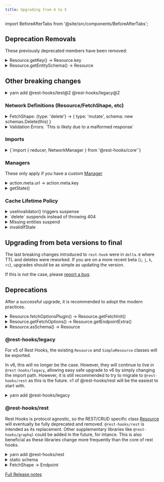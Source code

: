 ```yaml
---
title: Upgrading from 4 to 5
---
```

import BeforeAfterTabs from '@site/src/components/BeforeAfterTabs';


## Deprecation Removals

These previously deprecated members have been removed:

<details><summary>Resource.getKey() -> Resource.key</summary>

Simply rename this to `get key()`

</details>

<details><summary>Resource.getEntitySchema() -> Resource</summary>

This has been simplified to simply use the Resource itself:

<BeforeAfterTabs>

```typescript
class MyResource extends Resource {
  static customEndpoint<T extends typeof MyResource>(this: T) {
    return {
      ...super.listShape(),
      // notice the next line
      schema: { results: [this.getEntitySchema()], nextPage: '' },
    };
  }
}
```

```typescript
class MyResource extends Resource {
  static customEndpoint<T extends typeof MyResource>(this: T) {
    return {
      ...super.listShape(),
      // notice the next line
      schema: { results: [this], nextPage: '' },
    };
  }
}
```

</BeforeAfterTabs>

</details>

## Other breaking changes

<details><summary>yarn add @rest-hooks/test@2 @rest-hooks/legacy@2</summary>

Be sure to also upgrade these libraries if you use them:

- `@rest-hooks/test@2`
- `@rest-hooks/legacy@2`

These libraries don't have any breaking changes within themselves, but
they do require `rest-hooks@5` and (reflexively) `rest-hooks@5` requires
at least v2.

</details>

### Network Definitions (Resource/FetchShape, etc)

<details><summary>FetchShape: &#123;type: 'delete'&#125; -> &#123; type: 'mutate', schema: new schemas.Delete(this) &#125;</summary>

`Resource.deleteShape()` will continue to work as expected. However, if
you defined some custom shapes with type: 'delete'

<BeforeAfterTabs>

```typescript
class MyResource extends Resource {
  static someOtherDeleteShape<T extends typeof Resource>(
    this: T,
  ): DeleteShape<any, Readonly<object>> {
    const options = this.getFetchOptions();
    return {
      // changed
      type: 'delete',
      // changed
      schema: this.asSchema(),
      options,
      getFetchKey: (params: object) => {
        return 'DELETE ' + this.url(params);
      },
      fetch: (params: Readonly<object>) => {
        return this.fetch('delete', this.url(params));
      },
    };
  }
}
```


```typescript
import { schemas } from 'rest-hooks';
class MyResource extends Resource {
  static someOtherDeleteShape<T extends typeof Resource>(
    this: T,
  ): DeleteShape<any, Readonly<object>> {
    const options = this.getFetchInit();
    return {
      // changed
      type: 'mutate',
      // changed
      schema: new schemas.Delete(this),
      options,
      getFetchKey: (params: object) => {
        return 'DELETE ' + this.url(params);
      },
      fetch: (params: Readonly<object>) => {
        return this.fetch('delete', this.url(params));
      },
    };
  }
}
```

</BeforeAfterTabs>

</details>

<details><summary>Validation Errors: `This is likely due to a malformed response`</summary>

To aid with common schema definition or networking errors, Rest Hooks
will sometimes throw an error. This only occurs during development, to
help users correctly define their schemas and endpoints.

While the heuristics have been heavily tuned, if you don't believe
the errors reported are valid please [report a bug](https://github.com/coinbase/rest-hooks/issues/new/choose).

When reporting, be sure to include

- The exact network response from the [network inspector](https://developers.google.com/web/tools/chrome-devtools/network)
- The full schema definition.

Alternatively, this can be disabled by adding `static automaticValidation = 'silent' | 'warn'`

```typescript
class MyResource extends Resource {
  static automaticValidation = 'silent' as const;
  // ...
}
```

Warn will no longer throw an error, but still add a message to the browser console.
Silent removes the check completely.

</details>

### Imports

<details><summary>{`import { reducer, NetworkManager } from '@rest-hooks/core'`}</summary>

Many 'advanced' features of rest-hooks are not longer exported by 'rest-hooks' package itself, but require importing from [@rest-hooks/core](https://www.npmjs.com/package/@rest-hooks/core)

- reducer
- NetworkManager
- action creators:
  - createFetch
  - createReceive
  - createReceiveError

</details>

### Managers

These only apply if you have a custom [Manager](../api/Manager)

<details><summary>action.meta.url -> action.meta.key</summary>

It's recommend to now use the action creators
exported from `@rest-hooks/core`

- createFetch
- createReceive
- createReceiveError

</details>

<details><summary>getState()</summary>

This is very unlikely to make a difference, but the internal cache state
(accessible with getState()) might be slightly different. Mutations now
result in entries in `meta` and `results`. This brings them more in line with
reads, making the distinction simply about which hooks they are allowed
in. (To prevent unwanted side effects.)

</details>

### Cache Lifetime Policy

<details><summary>useInvalidator() triggers suspense</summary>

You can likely remove [invalidIfStale](../api/Endpoint#invalidifstale-boolean) if used in conjunction with [useInvalidator()](../api/useInvalidator)

[invalidIfStale](../api/Endpoint#invalidifstale-boolean) is still useful to disable the `stale-while-revalidate` policy.

</details>

<details><summary>`delete` suspends instead of throwing 404</summary>

[Delete](../api/Delete) marks an entity as deleted. _Any_ response requiring
that entity will suspend. Previously it throw a 404 error.

</details>

<details><summary>Missing entities suspend</summary>

Required entities missing from network response will now throw error in useResource() just like other unexpected deserializations.

Use [SimpleRecord](../api/SimpleRecord) for [optional entities](../api/SimpleRecord#optional-members).

<BeforeAfterTabs>

```typescript
const schema = {
  data: MyEntity,
};
```

```typescript
class OptionalSchema extends SimpleRecord {
  readonly data: MyEntity | null = null;

  static schema = {
    data: MyEntity,
  };
}
const schema = OptionalSchema;
```

</BeforeAfterTabs>

</details>

<details><summary>invalidIfStale</summary>

When [invalidIfStale](../api/Endpoint#invalidifstale-boolean) is true, useCache() and useStatefulResource() will no longer return entities, even if they are in the cache.
This matches the expected behavior that any `loading` data should not be usable.

</details>

## Upgrading from beta versions to final

The last breaking changes introduced to `rest-hook` were in `delta.0` where TTL
and deletes were reworked. If you are on a more recent beta (`i`, `j`, `k`, `rc`),
upgrades should be as simple as updating the version.

If this is not the case, please [report a bug](https://github.com/coinbase/rest-hooks/issues/new/choose).

## Deprecations

After a successful upgrade, it is recommended to adopt the modern practices.

<details><summary>Resource.fetchOptionsPlugin() -> Resource.getFetchInit()</summary>

<BeforeAfterTabs>

```typescript
class AuthdResource extends Resource {
  static fetchOptionsPlugin = (options: RequestInit) => ({
    ...options,
    credentials: 'same-origin',
  });
}
```

<!--after-->

```typescript
class AuthdResource extends Resource {
  static getFetchInit = (init: RequestInit) => ({
    ...init,
    credentials: 'same-origin',
  });
}
```

</BeforeAfterTabs>

(Resource.getFetchInit())../api/resource#static-getfetchinitinit-requestinit-requestinit)

</details>

<details><summary>Resource.getFetchOptions() -> Resource.getEndpointExtra()</summary>

<BeforeAfterTabs>

```typescript
class PollingResource extends Resource {
  static getFetchOptions(): FetchOptions {
    return {
      pollFrequency: 5000, // every 5 seconds
    };
  }
}
```

<!--after-->

```typescript
class PollingResource extends Resource {
  static getEndpointExtra(): FetchOptions {
    return {
      pollFrequency: 5000, // every 5 seconds
    };
  }
}
```

</BeforeAfterTabs>

(Resource.getEndpointExtra())../api/resource#static-getendpointextra--endpointextraoptions--undefined)

</details>

<details><summary>Resource.asSchema() -> Resource</summary>

This has been simplified to simply use the Resource itself:

<BeforeAfterTabs>

```typescript
class MyResource extends Resource {
  static customEndpoint<T extends typeof MyResource>(this: T) {
    return {
      ...super.listShape(),
      // notice the next line
      schema: { results: [this.asSchema()], nextPage: '' },
    };
  }
}
```

<!--after-->

```typescript
class MyResource extends Resource {
  static customEndpoint<T extends typeof MyResource>(this: T) {
    return {
      ...super.listShape(),
      // notice the next line
      schema: { results: [this], nextPage: '' },
    };
  }
}
```

</BeforeAfterTabs>

</details>

### @rest-hooks/legacy

For v5 of Rest Hooks, the existing `Resource` and `SimpleResource` classes will
be exported.

In v6, this will no longer be the case. However, they will continue to live in `@rest-hooks/legacy`, allowing
easy safe upgrade to v6 by simply changing the import path. However, it is still recommended to
try to migrate to `@rest-hooks/rest` as this is the future. v1 of @rest-hooks/rest will be the easiest to
start with.

<details><summary>yarn add @rest-hooks/legacy</summary>

<BeforeAfterTabs>

```typescript
import { Resource } from 'rest-hooks';

class MyResource extends Resource {}
```

<!--after-->

```typescript
import { Resource } from '@rest-hooks/legacy';

class MyResource extends Resource {}
```

</BeforeAfterTabs>

</details>

### @rest-hooks/rest

Rest Hooks is protocol agnostic, so the REST/CRUD specific class [Resource](../api/resource)
will eventually be fully deprecated and removed. `@rest-hooks/rest` is intended as its
replacement. Other supplementary libraries like `@rest-hooks/graphql` could be
added in the future, for intance. This is also beneficial as these libraries
change more frequently than the core of rest hooks.

<details><summary>yarn add @rest-hooks/rest</summary>

<BeforeAfterTabs>

```typescript
import { Resource } from 'rest-hooks';

class MyResource extends Resource {}
```

<!--after-->

```typescript
import { Resource } from '@rest-hooks/rest';

class MyResource extends Resource {}
```

</BeforeAfterTabs>

> Breaking change:
>
> Nested entities `static schema` will return from `useResource()`

</details>

<details><summary>static schema</summary>

[Nesting](../guides/nested-response) entities inside a schema will now denormalize those nested items.

<BeforeAfterTabs>

```typescript
import { Resource } from 'rest-hooks';

class ArticleResource extends Resource {
  // other stuff omitted
  readonly user: string = '';

  static schema = {
    user: UserResource,
  };
}
```

```typescript
const article = useResource(ArticleResource.detail(), { id });
const user = useCache(UserResource.detail(), { id: article.user });
```

<!--after-->

```typescript
import { Resource } from '@rest-hooks/rest';

class ArticleResource extends Resource {
  // other stuff omitted
  readonly user: UserResource = UserResource.fromJS({});

  static schema = {
    user: UserResource,
  };
}
```

```typescript
const article = useResource(ArticleResource.detail(), { id });
const user = article.user;
```

</BeforeAfterTabs>

</details>

<details><summary>FetchShape -> Endpoint</summary>

[Endpoints](../api/Endpoint) use the builder pattern to make customization easy. Use [extend()](../api/Endpoint#extendendpointoptions-endpoint) to customize.

[@rest-hooks/endpoint](https://www.npmjs.com/package/@rest-hooks/endpoint) is also its own package. This empowers you to publish interfaces for public APIs by marking [@rest-hooks/endpoint](https://www.npmjs.com/package/@rest-hooks/endpoint) as a peerDependency in the package.

<BeforeAfterTabs>

```typescript
import { Resource } from 'rest-hooks';

export default class UserResource extends Resource {
  /** Retrieves current logged in user */
  static currentShape<T extends typeof Resource>(this: T) {
    return {
      ...this.detailShape(),
      getFetchKey: () => {
        return '/current_user/';
      },
      fetch: (params: {}, body?: Readonly<object | string>) => {
        return this.fetch('post', `/current_user/`, body);
      },
    };
  }
}
```

<!--after-->

```typescript
import { Resource } from '@rest-hooks/rest';

export default class UserResource extends Resource {
  /** Retrieves current logged in user */
  static current<T extends typeof Resource>(this: T) {
    const endpoint = this.detail();
    return endpoint.extend({
      fetch() { return endpoint(this); }
      url() { return '/current_user/' },
    })
  }
}
```

</BeforeAfterTabs>

Currently all [Endpoints](../api/Endpoint) also implement the `FetchShape` interface, so feel free to incrementally migrate. This means using Endpoint and extended via object spreads will still work:

```typescript
import { Resource } from 'rest-hooks';

export default class UserResource extends Resource {
  static currentShape<T extends typeof Resource>(this: T) {
    return {
      // this is an Endpoint, but can be spread the same way
      ...this.detail(),
      getFetchKey: () => {
        return '/current_user/';
      },
      fetch: (params: {}, body?: Readonly<object | string>) => {
        return this.fetch('post', `/current_user/`, body);
      },
    };
  }
}
```

Eventually support for FetchShape will be deprecated, and then removed.

#### Summary of interface differences

- schema is optional
- type removed in favor of sideEffect
  - type = 'read' -> sideEffect = undefined
  - type = 'mutate' -> sideEffect = true
- options members elevated to top
- top level object should be the actual fetch

</details>

[Full Release notes](https://github.com/coinbase/rest-hooks/releases/tag/rest-hooks%405.0.0)
